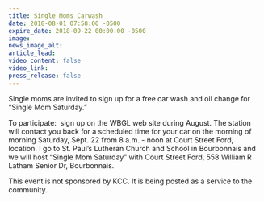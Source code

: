 ```yaml
---
title: Single Moms Carwash
date: 2018-08-01 07:58:00 -0500
expire_date: 2018-09-22 00:00:00 -0500
image:
news_image_alt:
article_lead:
video_content: false
video_link:
press_release: false
---
```


Single moms are invited to sign up for a free car wash and oil change for “Single Mom Saturday.”

To participate:&nbsp; sign up on the WBGL web site during August. The station will contact you back for a scheduled time for your car on the morning of morning Saturday, Sept. 22 from 8 a.m. - noon at Court Street Ford, location. I go to St. Paul’s Lutheran Church and School in Bourbonnais and we will host “Single Mom Saturday” with Court Street Ford, 558 William R Latham Senior Dr, Bourbonnais.

This event is not sponsored by KCC. It is being posted as a service to the community.